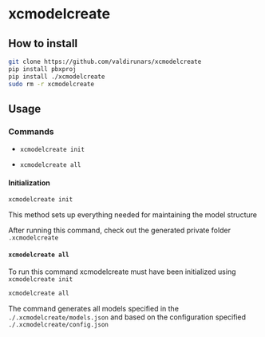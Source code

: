 # xcmodelcreate

## How to install
```bash
git clone https://github.com/valdirunars/xcmodelcreate
pip install pbxproj
pip install ./xcmodelcreate
sudo rm -r xcmodelcreate
```

## Usage

### Commands

- `xcmodelcreate init`

- `xcmodelcreate all`

#### Initialization

```bash
xcmodelcreate init
```

This method sets up everything needed for maintaining the model structure

After running this command, check out the generated private folder `.xcmodelcreate`

#### `xcmodelcreate all`
To run this command xcmodelcreate must have been initialized using `xcmodelcreate init`

```bash
xcmodelcreate all
```

The command generates all models specified in the `./.xcmodelcreate/models.json` and based on the configuration specified `./.xcmodelcreate/config.json`
